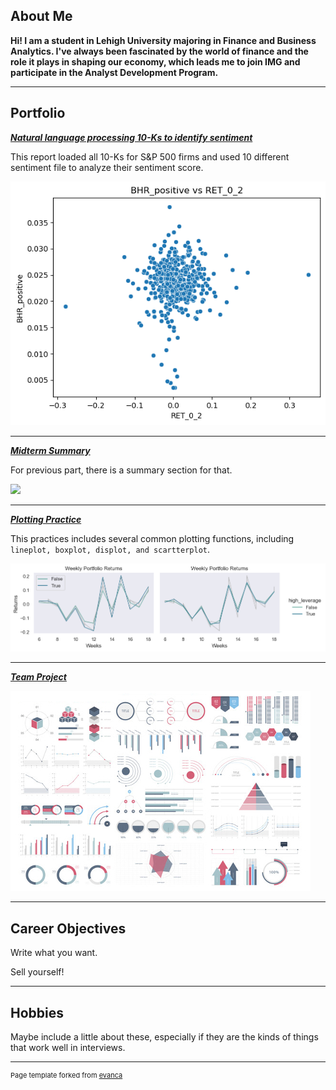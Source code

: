 ## About Me
**Hi! I am a student in Lehigh University majoring in Finance and Business Analytics. I've always been fascinated by the world of finance and the role it plays in shaping our economy, which leads me to join IMG and participate in the Analyst Development Program.**


---

## Portfolio

<!-- You can link to other websites, PDFs in this repo, and other pages in this repo -->

_**[Natural language processing 10-Ks to identify sentiment](/report/report.md)**_

This report loaded all 10-Ks for S&P 500 firms and used 10 different sentiment file to analyze their sentiment score.

<img src="report/output_29_0.png?raw=true"/>

---
_**[Midterm Summary](/midterm_summary.md)**_

For previous part, there is a summary section for that. 

<img src="/report/output1?raw=true"/>

---

_**[Plotting Practice](/asgn03exercises/asgn03exercises.md)**_

This practices includes several common plotting functions, including ```lineplot, boxplot, displot, and scartterplot```.

<img src="/asgn03exercises/output_29_0.png?raw=true"/>

---

_**[Team Project](https://github.com/SikaiWang224/teamproject-)**_

<img src="images/dummy_thumbnail.jpg?raw=true"/>

---

## Career Objectives

Write what you want. 

Sell yourself!

---

## Hobbies

Maybe include a little about these, especially if they are the kinds of things that work well in interviews.

---
<p style="font-size:11px">Page template forked from <a href="https://github.com/evanca/quick-portfolio">evanca</a></p>
<!-- Remove above link if you don't want to attibute -->
